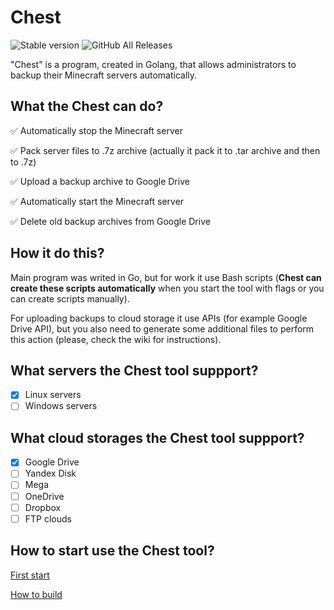 # Chest

![Stable version](https://img.shields.io/badge/Stable-v0.0.1-green)
![GitHub All Releases](https://img.shields.io/github/downloads/artemkakun/chest/total?color=green&label=Downloads)

"Chest" is a program, created in Golang, that allows administrators to backup their Minecraft servers automatically.

## What the Chest can do?
:white_check_mark: Automatically stop the Minecraft server

:white_check_mark: Pack server files to .7z archive (actually it pack it to .tar archive and then to .7z)

:white_check_mark: Upload a backup archive to Google Drive

:white_check_mark: Automatically start the Minecraft server

:white_check_mark: Delete old backup archives from Google Drive

## How it do this?
Main program was writed in Go, but for work it use Bash scripts (**Chest can create these scripts automatically** when you start the tool with flags or you can create scripts manually). 

For uploading backups to cloud storage it use APIs (for example Google Drive API), but you also need to generate some additional files to perform this action (please, check the wiki for instructions).

## What servers the Chest tool suppport?
- [x] Linux servers
- [ ] Windows servers

## What cloud storages the Chest tool suppport?
- [x] Google Drive
- [ ] Yandex Disk
- [ ] Mega
- [ ] OneDrive
- [ ] Dropbox
- [ ] FTP clouds

## How to start use the Chest tool?
[First start](https://github.com/ArtemkaKun/Chest/wiki/First-start)

[How to build](https://github.com/ArtemkaKun/Chest/wiki/How-to-build)
